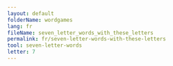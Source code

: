 ```yaml
---
layout: default
folderName: wordgames
lang: fr
fileName: seven_letter_words_with_these_letters
permalink: fr/seven-letter-words-with-these-letters
tool: seven-letter-words
letter: 7
---
```

